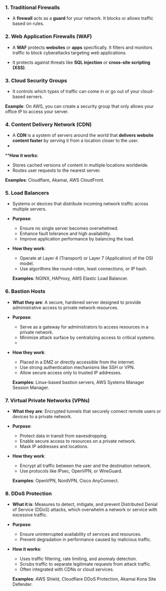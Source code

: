 ### **1. Traditional Firewalls**

- A **firewall** acts as a **guard** for your network. It blocks or allows traffic based on rules.
### **2. Web Application Firewalls (WAF)**

- A **WAF** protects **websites** or **apps** specifically. It filters and monitors traffic to block cyberattacks targeting web applications.
    
- It protects against threats like **SQL injection** or **cross-site scripting (XSS)**.


### 3. Cloud Security Groups

- It controls which types of traffic can come in or go out of your cloud-based servers.

**Example**: On AWS, you can create a security group that only allows your office IP to access your server.

### **4. Content Delivery Network (CDN)**

- A **CDN** is a system of servers around the world that **delivers website content faster** by serving it from a location closer to the user.
-
****How it works**:
- Stores cached versions of content in multiple locations worldwide.
- Routes user requests to the nearest server.

**Examples**: Cloudflare, Akamai, AWS CloudFront.

### 5. Load Balancers

- Systems or devices that distribute incoming network traffic across multiple servers.
-  **Purpose**:
    - Ensure no single server becomes overwhelmed.
    - Enhance fault tolerance and high availability.
    - Improve application performance by balancing the load.
    
- **How they work**:
    - Operate at Layer 4 (Transport) or Layer 7 (Application) of the OSI model.
    - Use algorithms like round-robin, least connections, or IP hash.
    
    **Examples**: NGINX, HAProxy, AWS Elastic Load Balancer.
### **6. Bastion Hosts**

- **What they are**: A secure, hardened server designed to provide administrative access to private network resources.
    
- **Purpose**:
    - Serve as a gateway for administrators to access resources in a private network.
    - Minimize attack surface by centralizing access to critical systems.
    -
- **How they work**:
    - Placed in a DMZ or directly accessible from the internet.
    - Use strong authentication mechanisms like SSH or VPN.
    - Allow secure access only to trusted IP addresses.
    
    **Examples**: Linux-based bastion servers, AWS Systems Manager Session Manager.

### **7. Virtual Private Networks (VPNs)**

- **What they are**: Encrypted tunnels that securely connect remote users or devices to a private network.
    
- **Purpose**:
    
    - Protect data in transit from eavesdropping.
    - Enable secure access to resources on a private network.
    - Mask IP addresses and locations.
- **How they work**:
    
    - Encrypt all traffic between the user and the destination network.
    - Use protocols like IPsec, OpenVPN, or WireGuard.
    
    **Examples**: OpenVPN, NordVPN, Cisco AnyConnect.

### **8. DDoS Protection**

- **What it is**: Measures to detect, mitigate, and prevent Distributed Denial of Service (DDoS) attacks, which overwhelm a network or service with excessive traffic.
    
- **Purpose**:
    
    - Ensure uninterrupted availability of services and resources.
    - Prevent degradation in performance caused by malicious traffic.
- **How it works**:
    
    - Uses traffic filtering, rate limiting, and anomaly detection.
    - Scrubs traffic to separate legitimate requests from attack traffic.
    - Often integrated with CDNs or cloud services.
    
    **Examples**: AWS Shield, Cloudflare DDoS Protection, Akamai Kona Site Defender.

